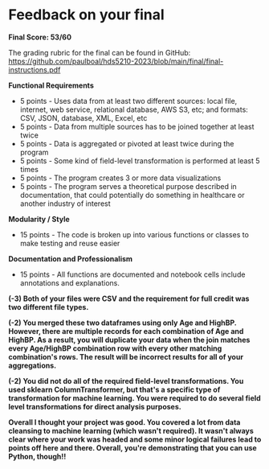 # Feedback on your final

**Final Score: 53/60**

The grading rubric for the final can be found in GitHub: https://github.com/paulboal/hds5210-2023/blob/main/final/final-instructions.pdf

**Functional Requirements**
* 5 points - Uses data from at least two different sources: local file, internet, web service, relational database, AWS S3, etc; and formats: CSV, JSON, database, XML, Excel, etc
* 5 points - Data from multiple sources has to be joined together at least twice
* 5 points - Data is aggregated or pivoted at least twice during the program
* 5 points - Some kind of field-level transformation is performed at least 5 times
* 5 points - The program creates 3 or more data visualizations 
* 5 points - The program serves a theoretical purpose described in documentation, that could potentially do something in healthcare or another industry of interest

**Modularity / Style**
* 15 points - The code is broken up into various functions or classes to make testing and reuse easier

**Documentation and Professionalism**
* 15 points - All functions are documented and notebook cells include annotations and explanations.


**(-3) Both of your files were CSV and the requirement for full credit was two different file types.**

**(-2) You merged these two dataframes using only Age and HighBP.  However, there are multiple records for each combination of Age and HighBP.  As a result, you will duplicate your data when the join matches every Age/HighBP combination row with every other matching combination's rows.  The result will be incorrect results for all of your aggregations.**

**(-2) You did not do all of the required field-level transformations.  You used sklearn ColumnTransformer, but that's a specific type of transformation for machine learning.  You were required to do several field level transformations for direct analysis purposes.**

**Overall I thought your project was good.  You covered a lot from data cleansing to machine learning (which wasn't required).  It wasn't always clear where your work was headed and some minor logical failures lead to points off here and there.  Overall, you're demonstrating that you can use Python, though!!**